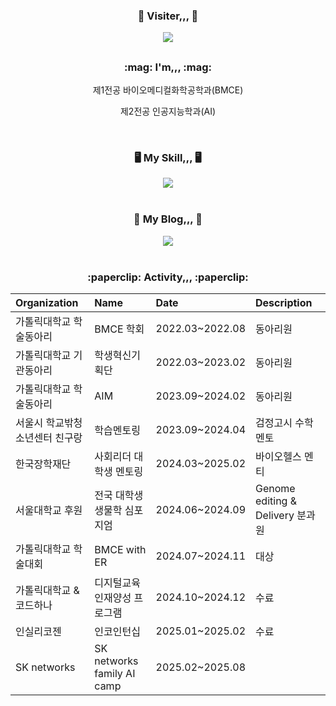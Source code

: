 <div align="center">
  <h3> 👋 Visiter,,, 👋 </h3>
  <a href="https://hits.seeyoufarm.com"><img src="https://hits.seeyoufarm.com/api/count/incr/badge.svg?url=https%3A%2F%2Fgithub.com%2FStopone02&count_bg=%23FFC4FD&title_bg=%23000000&icon=&icon_color=%23FFFFFF&title=hits&edge_flat=false"/></a>
<p align="center">
  <h2></h2>
  <h3> :mag: I'm,,, :mag:</h3>
  <p>제1전공 바이오메디컬화학공학과(BMCE)</p>
  <p>제2전공 인공지능학과(AI)</p>
</p>
</br>
  <h3> 🖥️ My Skill,,, 🖥️ </h3>
  <img src="https://img.shields.io/badge/Python-3776AB?style=flat-square&logo=python&logoColor=white"/>
  </br></br>
   <h3> 📖 My Blog,,, 📖 </h3>
<a href="https://stop-one.tistory.com/">
  <img src="https://img.shields.io/badge/Tistory-EB531F?style=flat-square&logo=tistory&logoColor=white"/>
</a>
 </br></br>
 <h3> :paperclip: Activity,,, :paperclip:</h3>
 
|Organization|Name|Date|Description|
|:--|:--|:--|:--|
|가톨릭대학교 학술동아리|BMCE 학회|2022.03~2022.08|동아리원|
|가톨릭대학교 기관동아리|학생혁신기획단|2022.03~2023.02|동아리원|
|가톨릭대학교 학술동아리|AIM|2023.09~2024.02|동아리원|
|서울시 학교밖청소년센터 친구랑|학습멘토링|2023.09~2024.04|검정고시 수학 멘토|
|한국장학재단|사회리더 대학생 멘토링|2024.03~2025.02|바이오헬스 멘티|
|서울대학교 후원|전국 대학생 생물학 심포지엄|2024.06~2024.09|Genome editing & Delivery 분과원|
|가톨릭대학교 학술대회|BMCE with ER|2024.07~2024.11|대상|
|가톨릭대학교 & 코드하나|디지털교육 인재양성 프로그램|2024.10~2024.12|수료|
|인실리코젠|인코인턴십|2025.01~2025.02|수료|
|SK networks|SK networks family AI camp|2025.02~2025.08||

</div>
